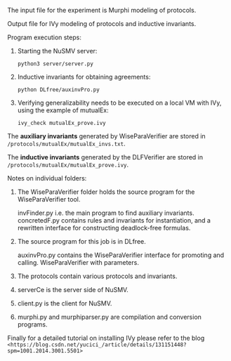 The input file for the experiment is Murphi modeling of protocols.

Output file for IVy modeling of protocols and inductive invariants.

Program execution steps:

1. Starting the NuSMV server:

    ```cd /serverCe
    python3 server/server.py
    ```

2. Inductive invariants for obtaining agreements:

    ```
    python DLfree/auxinvPro.py
    ```

4. Verifying generalizability needs to be executed on a local VM with IVy, using the example of mutualEx:

    ```
    ivy_check mutualEx_prove.ivy
    ```



The **auxiliary invariants** generated by WiseParaVerifier are stored in `/protocols/mutualEx/mutualEx_invs.txt`.

The **inductive invariants** generated by the DLFVerifier are stored in `/protocols/mutualEx/mutualEx_prove.ivy`.



Notes on individual folders:

1. The WiseParaVerifier folder holds the source program for the WiseParaVerifier tool.

    invFinder.py i.e. the main program to find auxiliary invariants.
    concretedF.py contains rules and invariants for instantiation, and a rewritten interface for constructing deadlock-free formulas.

2. The source program for this job is in DLfree.

   auxinvPro.py contains the WiseParaVerifier interface for promoting and calling. WiseParaVerifier with parameters.

4. The protocols contain various protocols and invariants.

5. serverCe is the server side of NuSMV.

6. client.py is the client for NuSMV.

7. murphi.py and murphiparser.py are compilation and conversion programs.

Finally for a detailed tutorial on installing IVy please refer to the blog `<https://blog.csdn.net/yucici_/article/details/131151448?spm=1001.2014.3001.5501>`
